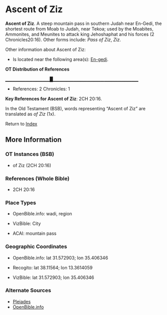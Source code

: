 # Ascent of Ziz
**Ascent of Ziz**. 
A steep mountain pass in southern Judah near En-Gedi, the shortest route from Moab to Judah, near Tekoa; used by the Moabites, Ammonites, and Meunites to attack king Jehoshaphat and his forces (2 Chronicles20:16). 
Other forms include: 
*Pass of Ziz*, *Ziz*. 




Other information about Ascent of Ziz:


* Is located near the following area(s): 
[En-gedi](Engedi.md). 


**OT Distribution of References**

▁▁▁▁▁▁▁▁▁▁▁▁▁█▁▁▁▁▁▁▁▁▁▁▁▁▁▁▁▁▁▁▁▁▁▁▁▁▁
* References: 2 Chronicles: 1



**Key References for Ascent of Ziz**: 
2CH 20:16. 


In the Old Testament (BSB), words representing “Ascent of Ziz” are translated as 
*of Ziz* (1x). 




Return to [Index](00-Index.md)

## More Information

### OT Instances (BSB)

* of Ziz (2CH 20:16)



### References (Whole Bible)

* 2CH 20:16


### Place Types

* OpenBible.info: wadi, region

* VizBible: City

* ACAI: mountain pass



### Geographic Coordinates

* OpenBible.info: lat 31.572903; lon 35.406346

* Recogito: lat 38.11564; lon 13.3614059

* VizBible: lat 31.572903; lon 35.406346



### Alternate Sources

* [Pleiades](http://pleiades.stoa.org/places/462410)
* [OpenBible.info](https://www.openbible.info/geo/ancient/a4446f1)




